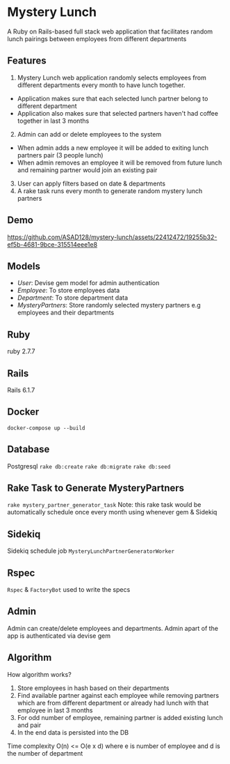 # Mystery Lunch 
A Ruby on Rails-based full stack web application that facilitates random lunch pairings between employees from different departments

## Features
1. Mystery Lunch web application randomly selects employees from different departments every month to have lunch together. 
  - Application makes sure that each selected lunch partner belong to different department
  - Application also makes sure that selected partners haven't had coffee together in last 3 months

2. Admin can add or delete employees to the system
  - When admin adds a new employee it will be added to exiting lunch partners pair (3 people lunch)
  - When admin removes an employee it will be removed from future lunch and remaining partner would join an existing pair

3. User can apply filters based on date & departments 
4. A rake task runs every month to generate random mystery lunch partners

## Demo
https://github.com/ASAD128/mystery-lunch/assets/22412472/19255b32-ef5b-4681-9bce-315514eee1e8



## Models
- *User*:
  Devise gem model for admin authentication
- *Employee*:
   To store employees data
- *Department*:
   To store department data
- *MysteryPartners*:
   Store randomly selected mystery partners e.g employees and their departments


## Ruby
ruby 2.7.7

## Rails
Rails 6.1.7

## Docker
`docker-compose up --build`

## Database
Postgresql 
`rake db:create`
`rake db:migrate`
`rake db:seed`

## Rake Task to Generate MysteryPartners
`rake mystery_partner_generator_task`
Note: this rake task would be automatically schedule once every month using whenever gem & Sidekiq

## Sidekiq
Sidekiq schedule job `MysteryLunchPartnerGeneratorWorker` 

## Rspec 
`Rspec` & `FactoryBot` used to write the specs

## Admin
Admin can create/delete employees and departments. 
Admin apart of the app is authenticated via devise gem

## Algorithm
How algorithm works?
1. Store employees in hash based on their departments
2. Find available partner against each employee while removing partners which are from different department 
   or already had lunch with that employee in last 3 months 
3. For odd number of employee, remaining partner is added existing lunch and pair
4. In the end data is persisted into the DB

Time complexity O(n) <= O(e x d) where e is number of employee and d is the number of department
   




